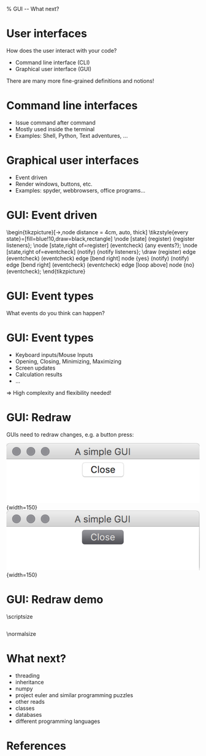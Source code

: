% GUI -- What next?


# User interfaces

How does the user interact with your code?

- Command line interface (CLI)
- Graphical user interface (GUI)

There are many more fine-grained definitions and notions!


# Command line interfaces

- Issue command after command
- Mostly used inside the terminal
- Examples: Shell, Python, Text adventures, ...


# Graphical user interfaces

- Event driven
- Render windows, buttons, etc.
- Examples: spyder, webbrowsers, office programs...


# GUI: Event driven

\begin{tikzpicture}[->,node distance = 4cm, auto, thick]
    \tikzstyle{every state}=[fill=blue!10,draw=black,rectangle]
    \node [state] (register) {register listeners};
    \node [state,right of=register] (eventcheck) {any events?};
    \node [state,right of=eventcheck] (notify) {notify listeners};
    \draw (register) edge (eventcheck)
            (eventcheck) edge [bend right] node {yes} (notify)
            (notify) edge [bend right] (eventcheck)
            (eventcheck)  edge [loop above]  node {no} (eventcheck);
\end{tikzpicture}


# GUI: Event types

What events do you think can happen?


# GUI: Event types

- Keyboard inputs/Mouse Inputs
- Opening, Closing, Minimizing, Maximizing
- Screen updates
- Calculation results
- ...

$\Rightarrow$ High complexity and flexibility needed!


# GUI: Redraw

GUIs need to redraw changes, e.g. a button press:

![](img/button_normal.png){width=150}![](img/button_pressed.png){width=150}



# GUI: Redraw demo

\scriptsize

```{ .python file=code/button_only.py }
```

\normalsize


# What next?

- threading
- inheritance
- numpy
- project euler and similar programming puzzles
- other reads
- classes
- databases
- different programming languages

# References
